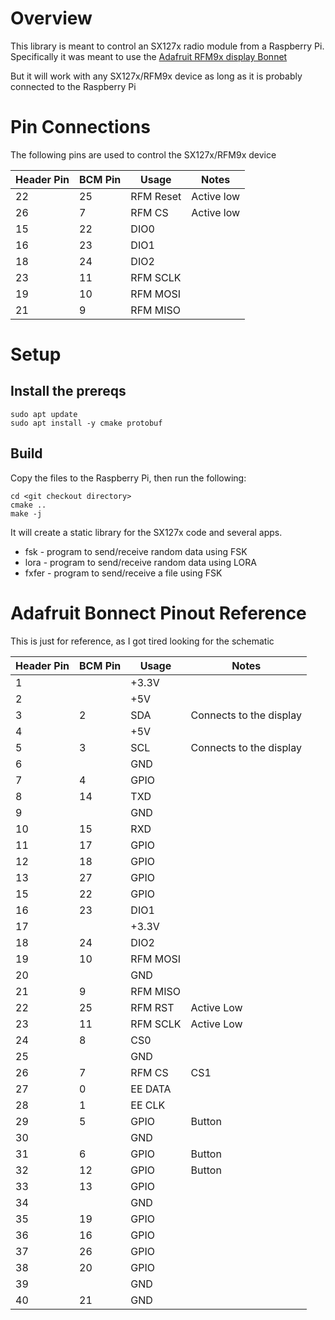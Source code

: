 # Overview

This library is meant to control an SX127x radio module from a Raspberry Pi.
Specifically it was meant to use the [Adafruit RFM9x display Bonnet](https://learn.adafruit.com/adafruit-radio-bonnets)

But it will work with any SX127x/RFM9x device as long as it is probably
connected to the Raspberry Pi

# Pin Connections

The following pins are used to control the SX127x/RFM9x device

| Header Pin | BCM Pin | Usage      | Notes       |
| ---------- | ------- | ---------- | ----------- |
| 22         | 25      | RFM Reset  | Active low  |
| 26         |  7      | RFM CS     | Active low  |
| 15         | 22      | DIO0       |             |
| 16         | 23      | DIO1       |             |
| 18         | 24      | DIO2       |             |
| 23         | 11      | RFM SCLK   |             |
| 19         | 10      | RFM MOSI   |             |
| 21         |  9      | RFM MISO   |             |


# Setup
## Install the prereqs

```
sudo apt update
sudo apt install -y cmake protobuf
```

## Build
Copy the files to the Raspberry Pi, then run the following:
```
cd <git checkout directory>
cmake ..
make -j
```

It will create a static library for the SX127x code and several apps.
* fsk - program to send/receive random data using FSK
* lora - program to send/receive random data using LORA
* fxfer - program to send/receive a file using FSK


# Adafruit Bonnect Pinout Reference

This is just for reference, as I got tired looking for the schematic

| Header Pin | BCM Pin | Usage      | Notes       |
| ---------- | ------- | ---------- | ----------- |
| 1          |         | +3.3V      |             |
| 2          |         | +5V        |             |
| 3          | 2       | SDA        | Connects to the display             |
| 4          |         | +5V        |             |
| 5          | 3       | SCL        | Connects to the display             |
| 6          |         | GND        |              |
| 7          | 4       | GPIO       |              |
| 8          | 14      | TXD        |              |
| 9          |         | GND        |              |
| 10         | 15      | RXD        |              |
| 11         | 17      | GPIO       |              |
| 12         | 18      | GPIO       |              |
| 13         | 27      | GPIO       |              |
| 15         | 22      | GPIO       |              |
| 16         | 23      | DIO1       |              |
| 17         |         | +3.3V      |              |
| 18         | 24      | DIO2       |              |
| 19         | 10      | RFM MOSI   |              |
| 20         |         | GND        |              |
| 21         | 9       | RFM MISO   |              |
| 22         | 25      | RFM RST    | Active Low   |
| 23         | 11      | RFM SCLK   | Active Low   |
| 24         | 8       | CS0        |    |
| 25         |         | GND        |    |
| 26         | 7       | RFM CS     | CS1   |
| 27         | 0       | EE DATA    |    |
| 28         | 1       | EE CLK     |    |
| 29         | 5       | GPIO       | Button   |
| 30         |         | GND        |    |
| 31         | 6       | GPIO       | Button   |
| 32         | 12      | GPIO       | Button   |
| 33         | 13      | GPIO       |     |
| 34         |         | GND        |     |
| 35         | 19      | GPIO       |     |
| 36         | 16      | GPIO       |     |
| 37         | 26      | GPIO       |     |
| 38         | 20      | GPIO       |     |
| 39         |         | GND        |     |
| 40         | 21      | GND        |     |
